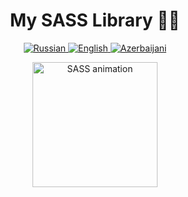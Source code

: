 <div align="center">
   <h1>My SASS Library 🎨✨</h1>
  <!-- Флаги языков -->
  <p>
    <a href="README.ru.md">
      <img src="https://img.shields.io/badge/Русский-🇷🇺-critical?style=for-the-badge&logo=russian&logoColor=white" alt="Russian">
    </a>
    <a href="README.en.md">
      <img src="https://img.shields.io/badge/English-🇬🇧-blue?style=for-the-badge&logo=english&logoColor=white" alt="English">
    </a>
    <a href="README.az.md">
      <img src="https://img.shields.io/badge/Azərbaycan-🇦🇿-green?style=for-the-badge&color=89CFF0&logo=azurepipelines&logoColor=blue" alt="Azerbaijani">
    </a>
  </p>

   <div align="center">
     <img src="https://media2.giphy.com/media/v1.Y2lkPTc5MGI3NjExNWt5bGFlczUwcDB4N25qaW5kbXg3MWU1cHh3ZmRhZ2V3dmJndTZiaSZlcD12MV9pbnRlcm5hbF9naWZfYnlfaWQmY3Q9Zw/PQHZH0iHMCmrNhRcE9/giphy.gif" width="200" alt="SASS animation">
   </div>
</div>
